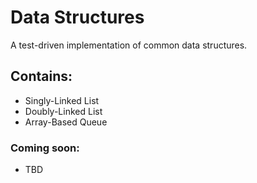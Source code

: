 # Data Structures
A test-driven implementation of common data structures.

## Contains:
- Singly-Linked List
- Doubly-Linked List
- Array-Based Queue
### Coming soon:
- TBD
